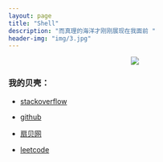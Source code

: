 ```yaml
---
layout: page
title: "Shell"
description: "而真理的海洋才刚刚展现在我面前 "
header-img: "img/3.jpg"
---
```



<center>
    <p><img src="http://7xlfkx.com1.z0.glb.clouddn.com/white2.jpg" align="center"></p>
</center>


### 我的贝壳：


- [stackoverflow](http://stackoverflow.com/)

- [github](https://github.com/)

- [扇贝网](http://www.shanbay.com/)

- [leetcode](https://leetcode.com/)






